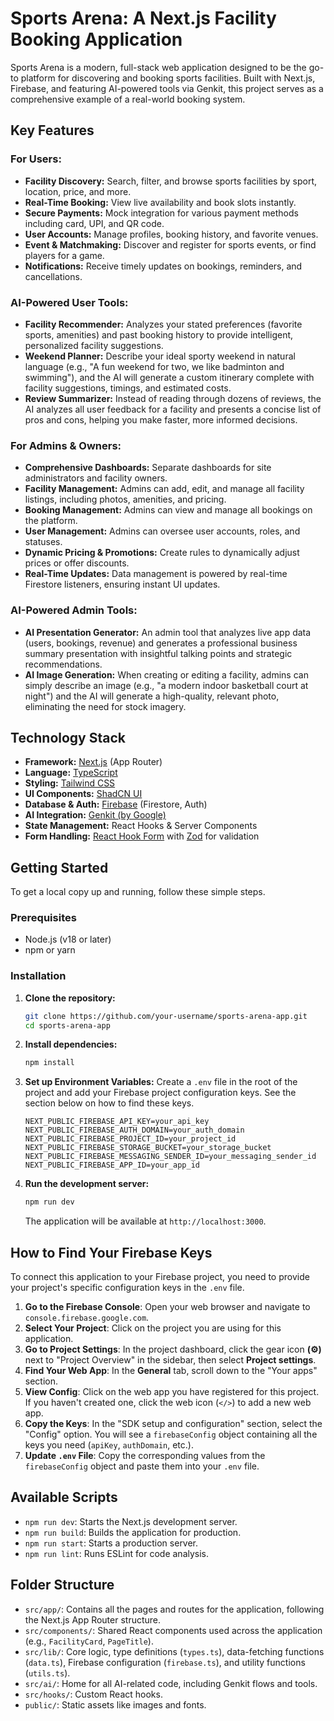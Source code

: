 
# Sports Arena: A Next.js Facility Booking Application

Sports Arena is a modern, full-stack web application designed to be the go-to platform for discovering and booking sports facilities. Built with Next.js, Firebase, and featuring AI-powered tools via Genkit, this project serves as a comprehensive example of a real-world booking system.

## Key Features

### For Users:
- **Facility Discovery:** Search, filter, and browse sports facilities by sport, location, price, and more.
- **Real-Time Booking:** View live availability and book slots instantly.
- **Secure Payments:** Mock integration for various payment methods including card, UPI, and QR code.
- **User Accounts:** Manage profiles, booking history, and favorite venues.
- **Event & Matchmaking:** Discover and register for sports events, or find players for a game.
- **Notifications:** Receive timely updates on bookings, reminders, and cancellations.

### AI-Powered User Tools:
- **Facility Recommender:** Analyzes your stated preferences (favorite sports, amenities) and past booking history to provide intelligent, personalized facility suggestions.
- **Weekend Planner:** Describe your ideal sporty weekend in natural language (e.g., "A fun weekend for two, we like badminton and swimming"), and the AI will generate a custom itinerary complete with facility suggestions, timings, and estimated costs.
- **Review Summarizer:** Instead of reading through dozens of reviews, the AI analyzes all user feedback for a facility and presents a concise list of pros and cons, helping you make faster, more informed decisions.

### For Admins & Owners:
- **Comprehensive Dashboards:** Separate dashboards for site administrators and facility owners.
- **Facility Management:** Admins can add, edit, and manage all facility listings, including photos, amenities, and pricing.
- **Booking Management:** Admins can view and manage all bookings on the platform.
- **User Management:** Admins can oversee user accounts, roles, and statuses.
- **Dynamic Pricing & Promotions:** Create rules to dynamically adjust prices or offer discounts.
- **Real-Time Updates:** Data management is powered by real-time Firestore listeners, ensuring instant UI updates.

### AI-Powered Admin Tools:
- **AI Presentation Generator:** An admin tool that analyzes live app data (users, bookings, revenue) and generates a professional business summary presentation with insightful talking points and strategic recommendations.
- **AI Image Generation:** When creating or editing a facility, admins can simply describe an image (e.g., "a modern indoor basketball court at night") and the AI will generate a high-quality, relevant photo, eliminating the need for stock imagery.

## Technology Stack

- **Framework:** [Next.js](https://nextjs.org/) (App Router)
- **Language:** [TypeScript](https://www.typescriptlang.org/)
- **Styling:** [Tailwind CSS](https://tailwindcss.com/)
- **UI Components:** [ShadCN UI](https://ui.shadcn.com/)
- **Database & Auth:** [Firebase](https://firebase.google.com/) (Firestore, Auth)
- **AI Integration:** [Genkit (by Google)](https://firebase.google.com/docs/genkit)
- **State Management:** React Hooks & Server Components
- **Form Handling:** [React Hook Form](https://react-hook-form.com/) with [Zod](https://zod.dev/) for validation

## Getting Started

To get a local copy up and running, follow these simple steps.

### Prerequisites

- Node.js (v18 or later)
- npm or yarn

### Installation

1.  **Clone the repository:**
    ```sh
    git clone https://github.com/your-username/sports-arena-app.git
    cd sports-arena-app
    ```

2.  **Install dependencies:**
    ```sh
    npm install
    ```

3.  **Set up Environment Variables:**
    Create a `.env` file in the root of the project and add your Firebase project configuration keys. See the section below on how to find these keys.
    ```env
    NEXT_PUBLIC_FIREBASE_API_KEY=your_api_key
    NEXT_PUBLIC_FIREBASE_AUTH_DOMAIN=your_auth_domain
    NEXT_PUBLIC_FIREBASE_PROJECT_ID=your_project_id
    NEXT_PUBLIC_FIREBASE_STORAGE_BUCKET=your_storage_bucket
    NEXT_PUBLIC_FIREBASE_MESSAGING_SENDER_ID=your_messaging_sender_id
    NEXT_PUBLIC_FIREBASE_APP_ID=your_app_id
    ```

4.  **Run the development server:**
    ```sh
    npm run dev
    ```
    The application will be available at `http://localhost:3000`.

## How to Find Your Firebase Keys

To connect this application to your Firebase project, you need to provide your project's specific configuration keys in the `.env` file.

1.  **Go to the Firebase Console**: Open your web browser and navigate to `console.firebase.google.com`.
2.  **Select Your Project**: Click on the project you are using for this application.
3.  **Go to Project Settings**: In the project dashboard, click the gear icon **(⚙️)** next to "Project Overview" in the sidebar, then select **Project settings**.
4.  **Find Your Web App**: In the **General** tab, scroll down to the "Your apps" section.
5.  **View Config**: Click on the web app you have registered for this project. If you haven't created one, click the web icon (`</>`) to add a new web app.
6.  **Copy the Keys**: In the "SDK setup and configuration" section, select the "Config" option. You will see a `firebaseConfig` object containing all the keys you need (`apiKey`, `authDomain`, etc.).
7.  **Update `.env` File**: Copy the corresponding values from the `firebaseConfig` object and paste them into your `.env` file.

## Available Scripts

- `npm run dev`: Starts the Next.js development server.
- `npm run build`: Builds the application for production.
- `npm run start`: Starts a production server.
- `npm run lint`: Runs ESLint for code analysis.

## Folder Structure

- `src/app/`: Contains all the pages and routes for the application, following the Next.js App Router structure.
- `src/components/`: Shared React components used across the application (e.g., `FacilityCard`, `PageTitle`).
- `src/lib/`: Core logic, type definitions (`types.ts`), data-fetching functions (`data.ts`), Firebase configuration (`firebase.ts`), and utility functions (`utils.ts`).
- `src/ai/`: Home for all AI-related code, including Genkit flows and tools.
- `src/hooks/`: Custom React hooks.
- `public/`: Static assets like images and fonts.
